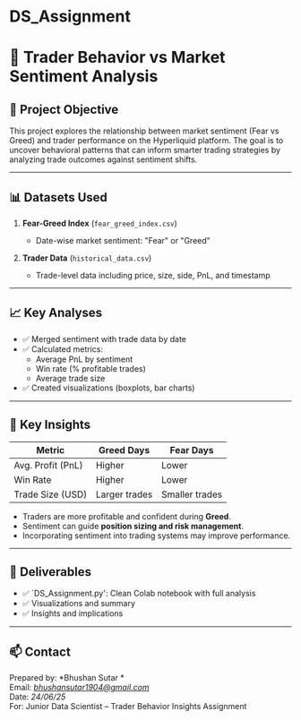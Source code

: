 # DS_Assignment

# 🧠 Trader Behavior vs Market Sentiment Analysis

## 📌 Project Objective

This project explores the relationship between market sentiment (Fear vs Greed) and trader performance on the Hyperliquid platform. The goal is to uncover behavioral patterns that can inform smarter trading strategies by analyzing trade outcomes against sentiment shifts.

---

## 📊 Datasets Used

1. **Fear-Greed Index** (`fear_greed_index.csv`)  
   - Date-wise market sentiment: "Fear" or "Greed"

2. **Trader Data** (`historical_data.csv`)  
   - Trade-level data including price, size, side, PnL, and timestamp

---

## 📈 Key Analyses

- ✅ Merged sentiment with trade data by date
- ✅ Calculated metrics:
  - Average PnL by sentiment
  - Win rate (% profitable trades)
  - Average trade size
- ✅ Created visualizations (boxplots, bar charts)

---

## 📌 Key Insights

| Metric                 | Greed Days        | Fear Days         |
|------------------------|-------------------|--------------------|
| Avg. Profit (PnL)      | Higher             | Lower              |
| Win Rate               | Higher             | Lower              |
| Trade Size (USD)       | Larger trades      | Smaller trades     |

- Traders are more profitable and confident during **Greed**.
- Sentiment can guide **position sizing and risk management**.
- Incorporating sentiment into trading systems may improve performance.

---

## 📁 Deliverables

- ✅ `DS_Assignment.py': Clean Colab notebook with full analysis
- ✅ Visualizations and summary
- ✅ Insights and implications

---

## 📫 Contact

Prepared by: *Bhushan Sutar *  
Email: *bhushansutar1904@gmail.com*  
Date: *24/06/25*  
For: Junior Data Scientist – Trader Behavior Insights Assignment  
